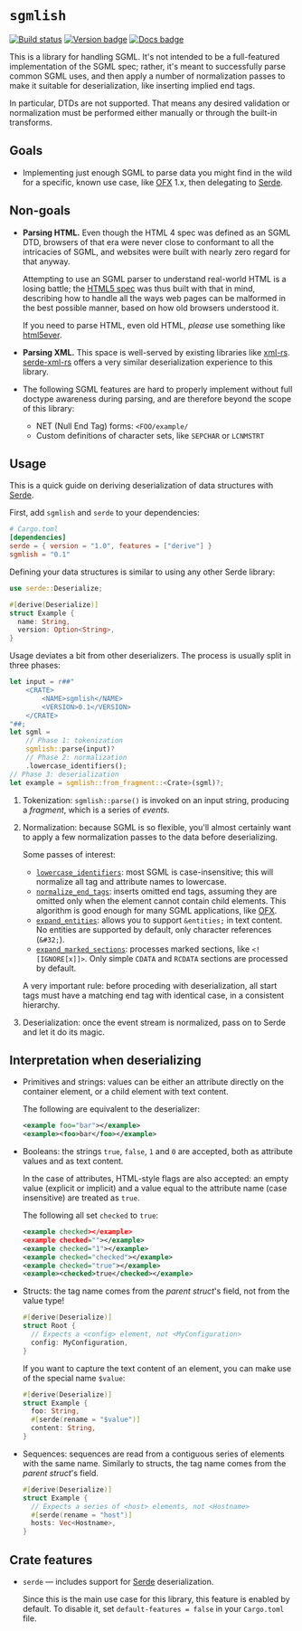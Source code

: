 `sgmlish`
=========

[![Build status]](https://github.com/mernen/sgmlish/actions/workflows/ci.yml)
[![Version badge]](https://crates.io/crates/sgmlish)
[![Docs badge]](https://docs.rs/sgmlish)

This is a library for handling SGML. It's not intended to be a full-featured
implementation of the SGML spec; rather, it's meant to successfully parse
common SGML uses, and then apply a number of normalization passes to make it
suitable for deserialization, like inserting implied end tags.

In particular, DTDs are not supported. That means any desired validation or
normalization must be performed either manually or through the built-in
transforms.


## Goals

* Implementing just enough SGML to parse data you might find in the wild
  for a specific, known use case, like [OFX] 1.x, then delegating to [Serde].


## Non-goals

* **Parsing HTML.** Even though the HTML 4 spec was defined as an SGML DTD,
  browsers of that era were never close to conformant to all the intricacies of
  SGML, and websites were built with nearly zero regard for that anyway.

  Attempting to use an SGML parser to understand real-world HTML is a losing battle;
  the [HTML5 spec] was thus built with that in mind, describing how to handle
  all the ways web pages can be malformed in the best possible manner, based on
  how old browsers understood it.

  If you need to parse HTML, even old HTML, *please* use something like [html5ever].

* **Parsing XML.** This space is well-served by existing libraries like [xml-rs].
  [serde-xml-rs] offers a very similar deserialization experience to this library.

* The following SGML features are hard to properly implement without full doctype
  awareness during parsing, and are therefore beyond the scope of this library:
  * NET (Null End Tag) forms: `<FOO/example/`
  * Custom definitions of character sets, like `SEPCHAR` or `LCNMSTRT`


## Usage

This is a quick guide on deriving deserialization of data structures with [Serde].

First, add `sgmlish` and `serde` to your dependencies:

```toml
# Cargo.toml
[dependencies]
serde = { version = "1.0", features = ["derive"] }
sgmlish = "0.1"
```

Defining your data structures is similar to using any other Serde library:

```rust
use serde::Deserialize;

#[derive(Deserialize)]
struct Example {
  name: String,
  version: Option<String>,
}
```

Usage deviates a bit from other deserializers. The process is usually split in three phases:

```rust
let input = r##"
    <CRATE>
        <NAME>sgmlish</NAME>
        <VERSION>0.1</VERSION>
    </CRATE>
"##;
let sgml =
    // Phase 1: tokenization
    sgmlish::parse(input)?
    // Phase 2: normalization
    .lowercase_identifiers();
// Phase 3: deserialization
let example = sgmlish::from_fragment::<Crate>(sgml)?;
```

1.  Tokenization: `sgmlish::parse()` is invoked on an input string, producing a
    *fragment*, which is a series of *events*.

2.  Normalization: because SGML is so flexible, you'll almost certainly want to
    apply a few normalization passes to the data before deserializing.

    Some passes of interest:

    * [`lowercase_identifiers`]: most SGML is case-insensitive; this will
      normalize all tag and attribute names to lowercase.
    * [`normalize_end_tags`]: inserts omitted end tags, assuming they are
      omitted only when the element cannot contain child elements.
      This algorithm is good enough for many SGML applications, like [OFX].
    * [`expand_entities`]: allows you to support `&entities;` in text content.
      No entities are supported by default, only character references (`&#32;`).
    * [`expand_marked_sections`]: processes marked sections, like `<![IGNORE[x]]>`.
      Only simple `CDATA` and `RCDATA` sections are processed by default.

    A very important rule: before proceding with deserialization, all start tags
    must have a matching end tag with identical case, in a consistent hierarchy.

3.  Deserialization: once the event stream is normalized, pass on to Serde
    and let it do its magic.


## Interpretation when deserializing

* Primitives and strings: values can be either an attribute directly on the
  container element, or a child element with text content.

  The following are equivalent to the deserializer:

  ```xml
  <example foo="bar"></example>
  <example><foo>bar</foo></example>
  ```

* Booleans: the strings `true`, `false`, `1` and `0` are accepted,
  both as attribute values and as text content.

  In the case of attributes, HTML-style flags are also accepted:
  an empty value (explicit or implicit) and a value equal to the attribute name
  (case insensitive) are treated as `true`.

  The following all set `checked` to `true`:

  ```xml
  <example checked></example>
  <example checked=""></example>
  <example checked="1"></example>
  <example checked="checked"></example>
  <example checked="true"></example>
  <example><checked>true</checked></example>
  ```

* Structs: the tag name comes from the *parent struct*'s field, not from the value type!

  ```rust
  #[derive(Deserialize)]
  struct Root {
    // Expects a <config> element, not <MyConfiguration>
    config: MyConfiguration,
  }
  ```

  If you want to capture the text content of an element, you can make use of
  the special name `$value`:

  ```rust
  #[derive(Deserialize)]
  struct Example {
    foo: String,
    #[serde(rename = "$value")]
    content: String,
  }
  ```

* Sequences: sequences are read from a contiguous series of elements
  with the same name.
  Similarly to structs, the tag name comes from the *parent struct*'s field.

  ```rust
  #[derive(Deserialize)]
  struct Example {
    // Expects a series of <host> elements, not <Hostname>
    #[serde(rename = "host")]
    hosts: Vec<Hostname>,
  }
  ```


## Crate features

* `serde` — includes support for [Serde] deserialization.

  Since this is the main use case for this library, this feature is enabled by default.
  To disable it, set `default-features = false` in your `Cargo.toml` file.


[HTML5 spec]: https://html.spec.whatwg.org/multipage/parsing.html#parsing
[html5ever]: https://lib.rs/crates/html5ever
[OFX]: https://en.wikipedia.org/wiki/Open_Financial_Exchange
[Serde]: https://serde.rs
[serde-xml-rs]: https://lib.rs/crates/serde-xml-rs
[xml-rs]: https://lib.rs/crates/xml-rs
[`expand_entities`]: https://docs.rs/sgmlish/*/sgmlish/struct.SgmlFragment.html#method.expand_entities
[`expand_marked_sections`]: https://docs.rs/sgmlish/*/sgmlish/struct.SgmlFragment.html#method.expand_marked_sections
[`lowercase_identifiers`]: https://docs.rs/sgmlish/*/sgmlish/struct.SgmlFragment.html#method.lowercase_identifiers
[`normalize_end_tags`]: https://docs.rs/sgmlish/*/sgmlish/struct.SgmlFragment.html#method.normalize_end_tags

[Build status]: https://github.com/mernen/sgmlish/actions/workflows/ci.yml/badge.svg
[Version badge]: https://img.shields.io/crates/v/sgmlish.svg
[Docs badge]: https://img.shields.io/docsrs/sgmlish
